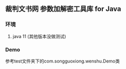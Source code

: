 ## 裁判文书网 参数加解密工具库 for Java

### 环境
1. java 11 (其他版本没做测试)

### Demo
参考test文件夹下的com.songguoxiong.wenshu.Demo类
